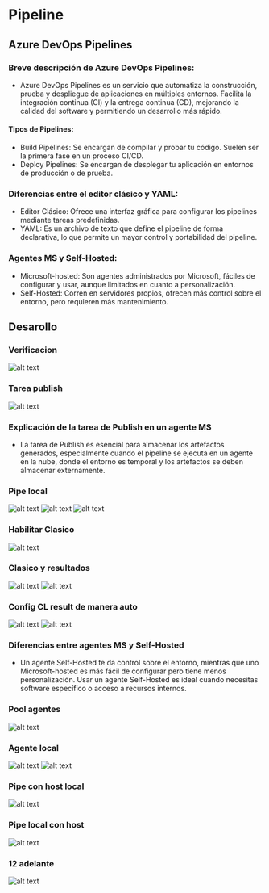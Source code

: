 # Pipeline
## Azure DevOps Pipelines

###  Breve descripción de Azure DevOps Pipelines: 
* Azure DevOps Pipelines es un servicio que automatiza la construcción, prueba y despliegue de aplicaciones en múltiples entornos. Facilita la integración continua (CI) y la entrega continua (CD), mejorando la calidad del software y permitiendo un desarrollo más rápido.

#### Tipos de Pipelines:
* Build Pipelines: Se encargan de compilar y probar tu código. Suelen ser la primera fase en un proceso CI/CD.
* Deploy Pipelines: Se encargan de desplegar tu aplicación en entornos de producción o de prueba.


### Diferencias entre el editor clásico y YAML:
* Editor Clásico: Ofrece una interfaz gráfica para configurar los pipelines mediante tareas predefinidas.
* YAML: Es un archivo de texto que define el pipeline de forma declarativa, lo que permite un mayor control y portabilidad del pipeline.



### Agentes MS y Self-Hosted:
* Microsoft-hosted: Son agentes administrados por Microsoft, fáciles de configurar y usar, aunque limitados en cuanto a personalización.
* Self-Hosted: Corren en servidores propios, ofrecen más control sobre el entorno, pero requieren más mantenimiento.

## Desarollo
### Verificacion
![alt text](1.png)

### Tarea publish
![alt text](2.png)

### Explicación de la tarea de Publish en un agente MS
* La tarea de Publish es esencial para almacenar los artefactos generados, especialmente cuando el pipeline se ejecuta en un agente en la nube, donde el entorno es temporal y los artefactos se deben almacenar externamente.

### Pipe local
![alt text](4.png)
![alt text](4A.png)
![alt text](4B.png)

### Habilitar Clasico
![alt text](5A.png)

### Clasico y resultados
![alt text](6.png)
![alt text](6A.png)

### Config CL result de manera auto
![alt text](7A.png)
![alt text](7B.png)

### Diferencias entre agentes MS y Self-Hosted
* Un agente Self-Hosted te da control sobre el entorno, mientras que uno Microsoft-hosted es más fácil de configurar pero tiene menos personalización. Usar un agente Self-Hosted es ideal cuando necesitas software específico o acceso a recursos internos.

### Pool agentes
![alt text](8.png)

### Agente local
![alt text](9A.png)
![alt text](10.png)

### Pipe con host local
![alt text](11.png)

### Pipe local con host
![alt text](11A.png)



### 12 adelante
![alt text]()

